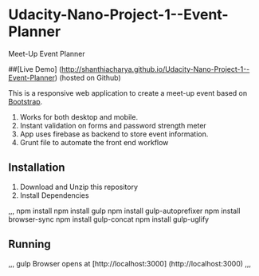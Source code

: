 # Udacity-Nano-Project-1--Event-Planner
Meet-Up Event Planner

##[Live Demo] (http://shanthiacharya.github.io/Udacity-Nano-Project-1--Event-Planner)  (hosted on Github)

This is a responsive web application to create a meet-up event based on [Bootstrap](http://getbootstrap.com/).

1. Works for both desktop and mobile.
2. Instant validation on forms and password strength meter
3. App uses firebase as backend to store event information.
4. Grunt file to automate the front end workflow

Installation
---
1. Download and Unzip this repository
2. Install Dependencies

,,,
    npm install 
    npm install gulp
    npm install gulp-autoprefixer
    npm install browser-sync
    npm install gulp-concat
    npm install gulp-uglify
    

 Running
 ---
,,,
   gulp
   Browser opens at [http://localhost:3000] (http://localhost:3000)
,,,   
